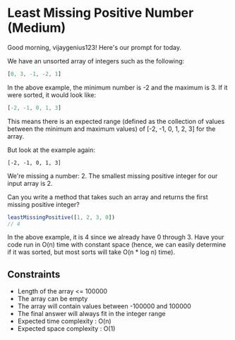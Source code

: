 # Least Missing Positive Number (Medium)
Good morning, vijaygenius123! Here's our prompt for today.

We have an unsorted array of integers such as the following:

```js
[0, 3, -1, -2, 1]
```
In the above example, the minimum number is -2 and the maximum is 3. If it were sorted, it would look like:

```js
[-2, -1, 0, 1, 3]
```
This means there is an expected range (defined as the collection of values between the minimum and maximum values) of [-2, -1, 0, 1, 2, 3] for the array.

But look at the example again:

```
[-2, -1, 0, 1, 3]
```
We're missing a number: 2. The smallest missing positive integer for our input array is 2.


Can you write a method that takes such an array and returns the first missing positive integer?

```js
leastMissingPositive([1, 2, 3, 0])
// 4
```
In the above example, it is 4 since we already have 0 through 3. Have your code run in O(n) time with constant space (hence, we can easily determine if it was sorted, but most sorts will take O(n * log n) time).

## Constraints
- Length of the array <= 100000
- The array can be empty
- The array will contain values between -100000 and 100000
- The final answer will always fit in the integer range
- Expected time complexity : O(n)
- Expected space complexity : O(1)
